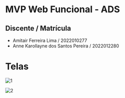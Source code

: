 # MVP Web Funcional - ADS
## Discente / Matrícula
  - Amitair Ferreira Lima / 2022010277
  - Anne Karollayne dos Santos Pereira / 2022012280

# Telas
![1](https://github.com/amitairferreira/mvp-ADS/assets/100969789/8bd0bbad-9b64-44b5-849c-09e7ceb4edb0)

![2](https://github.com/amitairferreira/mvp-ADS/assets/100969789/ea9fec4e-3d46-4f37-9b1d-92b24942eded)
